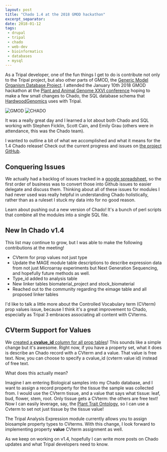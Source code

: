 ```yaml
---
layout: post
title: "Chado 1.4 at the 2018 GMOD hackathon"
excerpt_separator: 
date: 2018-01-12
tags:
 - drupal
 - tripal
 - chado
 - web-dev
 - bioinformatics
 - databases
 - mysql
---
```



As a Tripal developer, one of the fun things I get to do is contribute not only to the Tripal project, but also other parts of GMOD, the [Generic Model Organism Database Project](http://gmod.org/wiki/Main_Page).  I attended the January 10th 2018 GMOD hackathon at the [Plant and Animal Genome XXVI conference](http://www.intlpag.org/2018/program/program-overview) hoping to make a few small changes to Chado, the SQL database schema that [HardwoodGenomics](http://hardwoodgenomics.org/) uses with Tripal.

![GMOD](/gatsby_profile/img/gmod/GMOD.png)
![CHADO](/gatsby_profile/img/gmod/chado_logo.png)



It was a really great day and I learned a lot about both Chado and SQL working with Stephen Ficklin, Scott Cain, and Emily Grau (others were in attendance, this was the Chado team).  

I wanted to outline a bit of what we accomplished and what it means for the 1.4 Chado release!  Check out the current progress and issues on [the project GitHub](https://github.com/GMOD/Chado).

## Conquering Issues

We actually had a backlog of issues tracked in a [google spreadsheet](https://docs.google.com/document/d/1t_Jb4XxUPtgGRSKtznsqvjTjmR4vpFHPQROMQ0OZK9A/), so the first order of business was to convert those into Github issues to easier delegate and discuss them.  Thinking about all of these issues for modules I had never used was really helpful in understanding Chado holistically, rather than as a ruleset I stuck my data into for no good reason.


Learn about pushing out a new version of Chado!  It's a bunch of perl scripts that combine all the modules into a single SQL file.

## New In Chado v1.4

This list may continue to grow, but I was able to make the following contributions at the meeting!

* CVterm for prop values not just type
* Update the MAGE module table descriptions to describe expression data from not just Microarray experiments but Next Generation Sequencing, and hopefully future methods as well.
* Type_id added to analysis table
* New linker tables biomaterial_project and stock_biomaterial
* Reached out to the community regarding the eimage table and all proposed linker tables


I'd like to talk a little more about the Controlled Vocabulary term (CVterm) prop values issue, because I think it's a great improvement to Chado, especially as Tripal 3 embraces associating all content with CVterms.

## CVterm Support for Values

We [created a **cvalue_id** column for all prop tables](https://github.com/GMOD/Chado/issues/26)!  This sounds like a simple change but it's awesome.  Right now, if you have a property set, what it does is describe an Chado record with a CVterm and a value.  That value is free text.  Now, you can choose to specify a cvalue_id (cvterm value id) instead of free text.

What does this actually mean?

Imagine I am entering Biological samples into my Chado database, and I want to assign a record property for the tissue the sample was collected from.  I would use the CVterm tissue, and a value that says what tissue: leaf, bud, flower, stem, root.  Only tissue gets a CVterm: the others are free text!  Now I can easily leverage, say, the [Plant Trait Ontology](http://www.obofoundry.org/ontology/to.html), so I can use a Cvterm to set not just tissue by the tissue value!

The Tripal Analysis Expression module currently allows you to assign biosample property types to CVterms.  With this change, I look forward to implementing property **value** CVterm assignment as well.

As we keep on working on v1.4, hopefully I can write more posts on Chado updates and what Tripal developers need to know.
